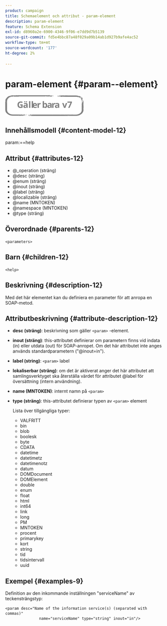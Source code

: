 ```yaml
---
product: campaign
title: Schemaelement och attribut - param-element
description: param-element
feature: Schema Extension
exl-id: d8960a2e-6900-4346-9f06-e7dd9d7b5139
source-git-commit: fd5e4bbc87a48f029a09b14ab1d927b9afe4ac52
workflow-type: tm+mt
source-wordcount: '177'
ht-degree: 2%

---
```


# param-element {#param--element}

![](../../../assets/v7-only.svg)

## Innehållsmodell {#content-model-12}

param:==help

## Attribut {#attributes-12}

* @_operation (sträng)
* @desc (sträng)
* @enum (sträng)
* @inout (sträng)
* @label (sträng)
* @localizable (sträng)
* @name (MNTOKEN)
* @namespace (MNTOKEN)
* @type (sträng)

## Överordnade {#parents-12}

`<parameters>`

## Barn {#children-12}

`<help>`

## Beskrivning {#description-12}

Med det här elementet kan du definiera en parameter för att anropa en SOAP-metod.

## Attributbeskrivning {#attribute-description-12}

* **desc (sträng)**: beskrivning som gäller `<param>` -element.
* **inout (sträng)**: this-attributet definierar om parametern finns vid indata (in) eller utdata (out) för SOAP-anropet. Om det här attributet inte anges används standardparametern (&quot;@inout=in&quot;).
* **label (string)**: `<param>` label
* **lokaliserbar (sträng)**: om det är aktiverat anger det här attributet att samlingsverktyget ska återställa värdet för attributet @label för översättning (intern användning).
* **name (MNTOKEN)**: internt namn på `<param>`
* **type (sträng)**: this-attributet definierar typen av `<param>` element

  Lista över tillgängliga typer:

   * VALFRITT
   * bin
   * blob
   * boolesk
   * byte
   * CDATA
   * datetime
   * datetimetz
   * datetimenotz
   * datum
   * DOMDocument
   * DOMElement
   * double
   * enum
   * float
   * html
   * int64
   * link
   * long
   * PM
   * MNTOKEN
   * procent
   * primarykey
   * kort
   * string
   * tid
   * tidsintervall
   * uuid

## Exempel {#examples-9}

Definition av den inkommande inställningen &quot;serviceName&quot; av teckensträngstyp:

```
<param desc="Name of the information service(s) (separated with commas)"
               name="serviceName" type="string" inout="in"/>
```
